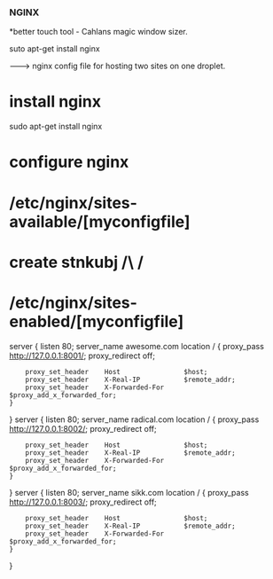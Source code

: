 ### NGINX

*better touch tool - Cahlans magic window sizer.

suto apt-get install nginx

---> nginx config file for hosting two sites on one droplet.

# install nginx
sudo apt-get install nginx
# configure nginx
# /etc/nginx/sites-available/[myconfigfile]
# create stnkubj /\ \/
# /etc/nginx/sites-enabled/[myconfigfile]

server {
	listen 80;
	server_name awesome.com
	location / {
		proxy_pass			http://127.0.0.1:8001/;
		proxy_redirect		off;

		proxy_set_header	Host				$host;
		proxy_set_header	X-Real-IP			$remote_addr;
		proxy_set_header	X-Forwarded-For		$proxy_add_x_forwarded_for;
	}
}
server {
	listen 80;
	server_name radical.com
	location / {
		proxy_pass			http://127.0.0.1:8002/;
		proxy_redirect		off;

		proxy_set_header	Host				$host;
		proxy_set_header	X-Real-IP			$remote_addr;
		proxy_set_header	X-Forwarded-For		$proxy_add_x_forwarded_for;
	}
}
server {
	listen 80;
	server_name sikk.com
	location / {
		proxy_pass			http://127.0.0.1:8003/;
		proxy_redirect		off;

		proxy_set_header	Host				$host;
		proxy_set_header	X-Real-IP			$remote_addr;
		proxy_set_header	X-Forwarded-For		$proxy_add_x_forwarded_for;
	}
}

